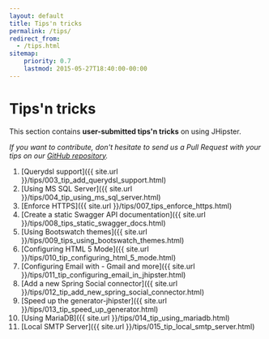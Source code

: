```yaml
---
layout: default
title: Tips'n tricks
permalink: /tips/
redirect_from:
  - /tips.html
sitemap:
    priority: 0.7
    lastmod: 2015-05-27T18:40:00-00:00
---
```


# <i class="fa fa-cogs"></i> Tips'n tricks

This section contains __user-submitted tips'n tricks__ on using JHipster.

_If you want to contribute, don't hesitate to send us a Pull Request with your tips on our [GitHub repository](https://github.com/jhipster/jhipster.github.io)._

1. [Querydsl support]({{ site.url }}/tips/003_tip_add_querydsl_support.html)
2. [Using MS SQL Server]({{ site.url }}/tips/004_tip_using_ms_sql_server.html)
3. [Enforce HTTPS]({{ site.url }}/tips/007_tips_enforce_https.html)
4. [Create a static Swagger API documentation]({{ site.url }}/tips/008_tips_static_swagger_docs.html)
5. [Using Bootswatch themes]({{ site.url }}/tips/009_tips_using_bootswatch_themes.html)
6. [Configuring HTML 5 Mode]({{ site.url }}/tips/010_tip_configuring_html_5_mode.html)
7. [Configuring Email with - Gmail and more]({{ site.url }}/tips/011_tip_configuring_email_in_jhipster.html)
8. [Add a new Spring Social connector]({{ site.url }}/tips/012_tip_add_new_spring_social_connector.html)
9. [Speed up the generator-jhipster]({{ site.url }}/tips/013_tip_speed_up_generator.html)
10. [Using MariaDB]({{ site.url }}/tips/014_tip_using_mariadb.html)
11. [Local SMTP Server]({{ site.url }}/tips/015_tip_local_smtp_server.html)
